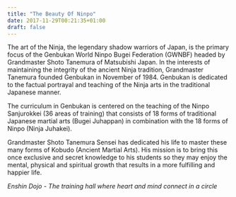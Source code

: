 ```yaml
---
title: "The Beauty Of Ninpo"
date: 2017-11-29T00:21:35+01:00
draft: false
---
```


The art of the Ninja, the legendary shadow warriors of Japan, is the primary focus of the Genbukan World Ninpo Bugei Federation (GWNBF) headed by Grandmaster Shoto Tanemura of Matsubishi Japan. In the interests of maintaining the integrity of the ancient Ninja tradition, Grandmaster Tanemura founded Genbukan in November of 1984. Genbukan is dedicated to the factual portrayal and teaching of the Ninja arts in the traditional Japanese manner.

The curriculum in Genbukan is centered on the teaching of the Ninpo Sanjurokkei (36 areas of training) that consists of 18 forms of traditional Japanese martial arts (Bugei Juhappan) in combination with the 18 forms of Ninpo (Ninja Juhakei).

Grandmaster Shoto Tanemura Sensei has dedicated his life to master these many forms of Kobudo (Ancient Martial Arts). His mission is to bring this once exclusive and secret knowledge to his students so they may enjoy the mental, physical and spiritual growth that results in a more fulfilling and happier life.

*Enshin Dojo - The training hall where heart and mind connect in a circle*